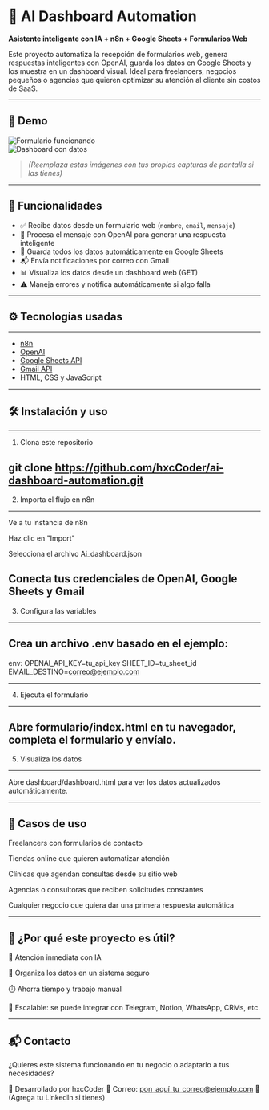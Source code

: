 # 🧠 AI Dashboard Automation  
**Asistente inteligente con IA + n8n + Google Sheets + Formularios Web**

Este proyecto automatiza la recepción de formularios web, genera respuestas inteligentes con OpenAI, guarda los datos en Google Sheets y los muestra en un dashboard visual. Ideal para freelancers, negocios pequeños o agencias que quieren optimizar su atención al cliente sin costos de SaaS.

---

## 📸 Demo

![Formulario funcionando](./formulario/screenshot1.png)  
![Dashboard con datos](./dashboard/screenshot2.png)

> *(Reemplaza estas imágenes con tus propias capturas de pantalla si las tienes)*

---

## 🚀 Funcionalidades

- ✅ Recibe datos desde un formulario web (`nombre`, `email`, `mensaje`)
- 🤖 Procesa el mensaje con OpenAI para generar una respuesta inteligente
- 📄 Guarda todos los datos automáticamente en Google Sheets
- 📬 Envía notificaciones por correo con Gmail
- 📊 Visualiza los datos desde un dashboard web (GET)
- ⚠️ Maneja errores y notifica automáticamente si algo falla
  
---

## ⚙️ Tecnologías usadas
---
- [n8n](https://n8n.io)
- [OpenAI](https://platform.openai.com)
- [Google Sheets API](https://developers.google.com/sheets)
- [Gmail API](https://developers.google.com/gmail/api)
- HTML, CSS y JavaScript

---

## 🛠️ Instalación y uso
---
1. Clona este repositorio

git clone https://github.com/hxcCoder/ai-dashboard-automation.git
---
2. Importa el flujo en n8n
---

Ve a tu instancia de n8n

Haz clic en "Import"

Selecciona el archivo Ai_dashboard.json

Conecta tus credenciales de OpenAI, Google Sheets y Gmail
---
3. Configura las variables
---
Crea un archivo .env basado en el ejemplo:
---

env:
OPENAI_API_KEY=tu_api_key
SHEET_ID=tu_sheet_id
EMAIL_DESTINO=correo@ejemplo.com

---
4. Ejecuta el formulario
---
Abre formulario/index.html en tu navegador, completa el formulario y envíalo.
---
5. Visualiza los datos
---

Abre dashboard/dashboard.html para ver los datos actualizados automáticamente.

---
💼 Casos de uso
---

Freelancers con formularios de contacto

Tiendas online que quieren automatizar atención

Clínicas que agendan consultas desde su sitio web

Agencias o consultoras que reciben solicitudes constantes

Cualquier negocio que quiera dar una primera respuesta automática

---
📌 ¿Por qué este proyecto es útil?
---

💬 Atención inmediata con IA

🔐 Organiza los datos en un sistema seguro

⏱️ Ahorra tiempo y trabajo manual

🧩 Escalable: se puede integrar con Telegram, Notion, WhatsApp, CRMs, etc.

---
📬 Contacto
---
¿Quieres este sistema funcionando en tu negocio o adaptarlo a tus necesidades?

👤 Desarrollado por hxcCoder
📧 Correo: pon_aquí_tu_correo@ejemplo.com
🔗 (Agrega tu LinkedIn si tienes)

